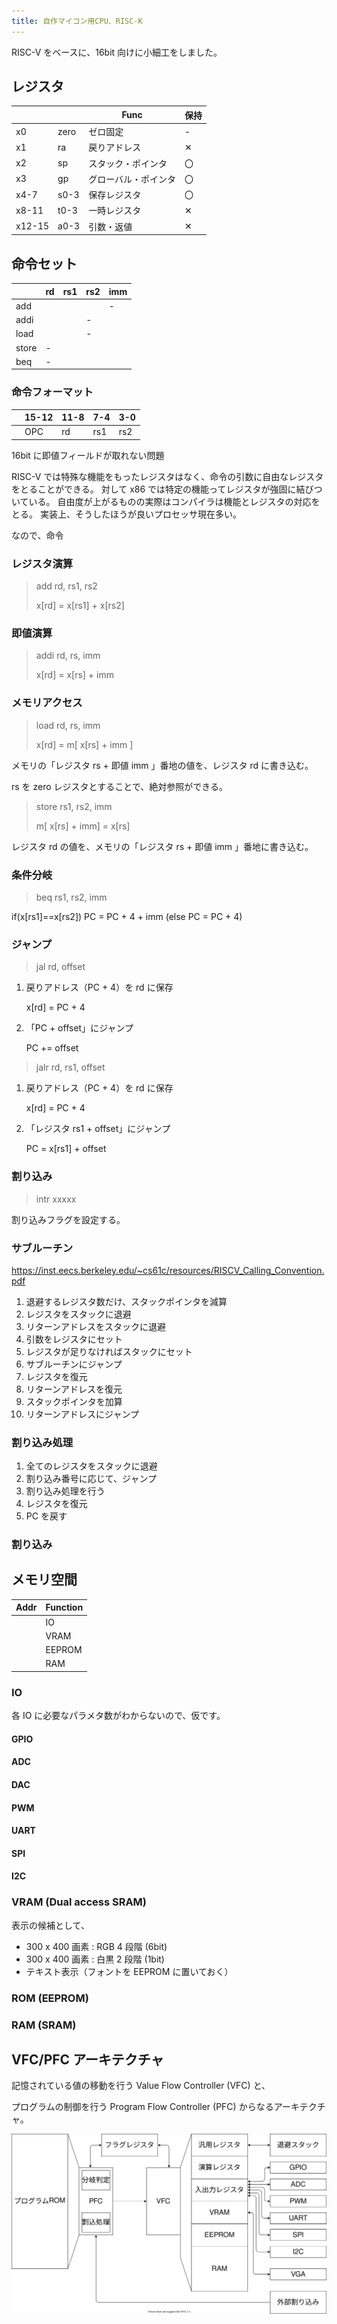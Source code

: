 ```yaml
---
title: 自作マイコン用CPU、RISC-K
---
```


RISC-V をベースに、16bit 向けに小細工をしました。

## レジスタ

|        |      | Func                 | 保持 |
| ------ | ---- | -------------------- | ---- |
| x0     | zero | ゼロ固定             | -    |
| x1     | ra   | 戻りアドレス         | ✕    |
| x2     | sp   | スタック・ポインタ   | 〇   |
| x3     | gp   | グローバル・ポインタ | 〇   |
| x4-7   | s0-3 | 保存レジスタ         | 〇   |
| x8-11  | t0-3 | 一時レジスタ         | ✕    |
| x12-15 | a0-3 | 引数・返値           | ✕    |

## 命令セット

|       | rd  | rs1 | rs2 | imm |
| ----- | --- | --- | --- | --- |
| add   |     |     |     | -   |
| addi  |     |     | -   |     |
| load  |     |     | -   |     |
| store | -   |     |     |     |
| beq   | -   |     |     |     |

### 命令フォーマット

|     | 15-12 | 11-8 | 7-4 | 3-0 |
| --- | ----- | ---- | --- | --- |
|     | OPC   | rd   | rs1 | rs2 |

16bit に即値フィールドが取れない問題

RISC-V では特殊な機能をもったレジスタはなく、命令の引数に自由なレジスタをとることができる。
対して x86 では特定の機能ってレジスタが強固に結びついている。
自由度が上がるものの実際はコンパイラは機能とレジスタの対応をとる。
実装上、そうしたほうが良いプロセッサ現在多い。

なので、命令

### レジスタ演算

> add rd, rs1, rs2
>
> x[rd] = x[rs1] + x[rs2]

### 即値演算

> addi rd, rs, imm
>
> x[rd] = x[rs] + imm

### メモリアクセス

> load rd, rs, imm
>
> x[rd] = m[ x[rs] + imm ]

メモリの「レジスタ rs + 即値 imm 」番地の値を、レジスタ rd に書き込む。

rs を zero レジスタとすることで、絶対参照ができる。

> store rs1, rs2, imm
>
> m[ x[rs] + imm] = x[rs]

レジスタ rd の値を、メモリの「レジスタ rs + 即値 imm 」番地に書き込む。

### 条件分岐

> beq rs1, rs2, imm

if(x[rs1]==x[rs2]) PC = PC + 4 + imm
(else PC = PC + 4)

### ジャンプ

> jal rd, offset

1. 戻りアドレス（PC + 4）を rd に保存

   x[rd] = PC + 4

2. 「PC + offset」にジャンプ

   PC += offset

> jalr rd, rs1, offset

1. 戻りアドレス（PC + 4）を rd に保存

   x[rd] = PC + 4

2. 「レジスタ rs1 + offset」にジャンプ

   PC = x[rs1] + offset

### 割り込み

> intr xxxxx

割り込みフラグを設定する。

### サブルーチン

https://inst.eecs.berkeley.edu/~cs61c/resources/RISCV_Calling_Convention.pdf

1. 退避するレジスタ数だけ、スタックポインタを減算
2. レジスタをスタックに退避
3. リターンアドレスをスタックに退避
4. 引数をレジスタにセット
5. レジスタが足りなければスタックにセット
6. サブルーチンにジャンプ
7. レジスタを復元
8. リターンアドレスを復元
9. スタックポインタを加算
10. リターンアドレスにジャンプ

### 割り込み処理

1. 全てのレジスタをスタックに退避
2. 割り込み番号に応じて、ジャンプ
3. 割り込み処理を行う
4. レジスタを復元
5. PC を戻す

### 割り込み

## メモリ空間

| Addr | Function |
| ---- | -------- |
|      | IO       |
|      | VRAM     |
|      | EEPROM   |
|      | RAM      |

### IO

各 IO に必要なパラメタ数がわからないので、仮です。

#### GPIO

#### ADC

#### DAC

#### PWM

#### UART

#### SPI

#### I2C

### VRAM (Dual access SRAM)

表示の候補として、

- 300 x 400 画素 : RGB 4 段階 (6bit)
- 300 x 400 画素 : 白黒 2 段階 (1bit)
- テキスト表示（フォントを EEPROM に置いておく）

### ROM (EEPROM)

### RAM (SRAM)

## VFC/PFC アーキテクチャ

記憶されている値の移動を行う Value Flow Controller (VFC) と、

プログラムの制御を行う Program Flow Controller (PFC) からなるアーキテクチャ。

![](./img/arch.dio.svg)
